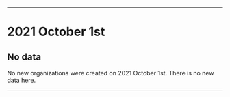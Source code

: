 
***

# 2021 October 1st

## No data

No new organizations were created on 2021 October 1st. There is no new data here.

***
